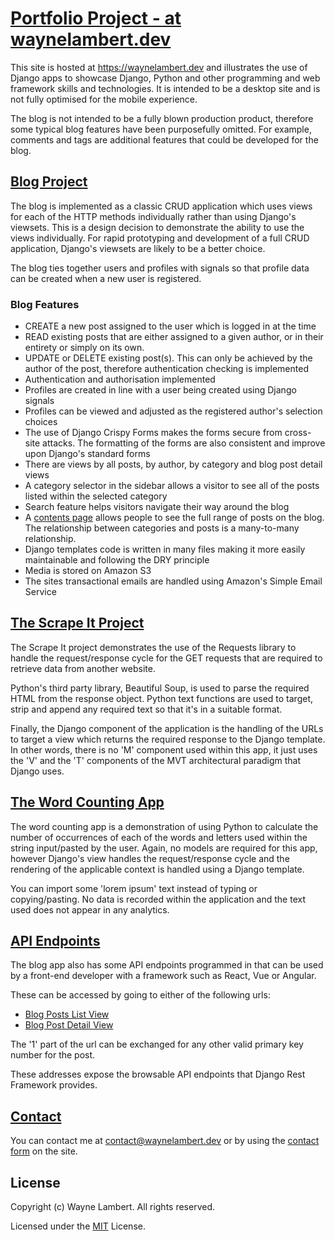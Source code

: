 # [Portfolio Project - at waynelambert.dev](https://waynelambert.dev)

This site is hosted at <https://waynelambert.dev> and illustrates the use of Django apps to showcase Django, Python and other programming and web framework skills and technologies. It is intended to be a desktop site and is not fully optimised for the mobile experience.

The blog is not intended to be a fully blown production product, therefore some typical blog features have been purposefully omitted. For example, comments and tags are additional features that could be developed for the blog.

## [Blog Project](https://waynelambert.dev/blog)

The blog is implemented as a classic CRUD application which uses views for each of the HTTP methods individually rather than using Django's viewsets. This is a design decision to demonstrate the ability to use the views individually. For rapid prototyping and development of a full CRUD application, Django's viewsets are likely to be a better choice.

The blog ties together users and profiles with signals so that profile data can be created when a new user is registered.

### Blog Features

- CREATE a new post assigned to the user which is logged in at the time
- READ existing posts that are either assigned to a given author, or in their entirety or simply on its own.
- UPDATE or DELETE existing post(s). This can only be achieved by the author of the post, therefore authentication checking is implemented
- Authentication and authorisation implemented
- Profiles are created in line with a user being created using Django signals
- Profiles can be viewed and adjusted as the registered author's selection choices
- The use of Django Crispy Forms makes the forms secure from cross-site attacks. The formatting of the forms are also consistent and improve upon Django's standard forms
- There are views by all posts, by author, by category and blog post detail views
- A category selector in the sidebar allows a visitor to see all of the posts listed within the selected category
- Search feature helps visitors navigate their way around the blog
- A [contents page](https://waynelambert.dev/users/contents/) allows people to see the full range of posts on the blog. The relationship between categories and posts is a many-to-many relationship.
- Django templates code is written in many files making it more easily maintainable and following the DRY principle
- Media is stored on Amazon S3
- The sites transactional emails are handled using Amazon's Simple Email Service

## [The Scrape It Project](https://waynelambert.dev/scraping/scraping-options/)

The Scrape It project demonstrates the use of the Requests library to handle the request/response cycle for the GET requests that are required to retrieve data from another website.

Python's third party library, Beautiful Soup, is used to parse the required HTML from the response object. Python text functions are used to target, strip and append any required text so that it's in a suitable format.

Finally, the Django component of the application is the handling of the URLs to target a view which returns the required response to the Django template. In other words, there is no 'M' component used within this app, it just uses the 'V' and the 'T' components of the MVT architectural paradigm that Django uses.

## [The Word Counting App](https://waynelambert.dev/count/check-count/)

The word counting app is a demonstration of using Python to calculate the number of occurrences of each of the words and letters used within the string input/pasted by the user. Again, no models are required for this app, however Django's view handles the request/response cycle and the rendering of the applicable context is handled using a Django template.

You can import some 'lorem ipsum' text instead of typing or copying/pasting. No data is recorded within the application and the text used does not appear in any analytics.

## [API Endpoints](https://waynelambert.dev/api/blog/posts)

The blog app also has some API endpoints programmed in that can be used by a front-end developer with a framework such as React, Vue or Angular.

These can be accessed by going to either of the following urls:

- [Blog Posts List View](https://waynelambert.dev/api/blog/posts)
- [Blog Post Detail View](https://waynelambert.dev/api/blog/posts/1)

The '1' part of the url can be exchanged for any other valid primary key number for the post.

These addresses expose the browsable API endpoints that Django Rest Framework provides.

## [Contact](https://www.waynelambert.dev/contact/)

You can contact me at [contact@waynelambert.dev](mailto:contact@waynelambert.dev) or by using the [contact form](https://www.waynelambert.dev/contact/) on the site.

## License

Copyright (c) Wayne Lambert. All rights reserved.

Licensed under the [MIT](/LICENSE) License.
